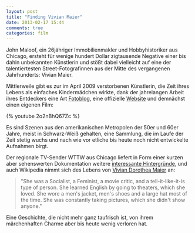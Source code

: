 ```yaml
---
layout: post
title: "Finding Vivian Maier"
date: 2013-02-17 15:44
comments: true
categories: film
---
```


John Maloof, ein 26jähriger Immobilienmakler und Hobbyhistoriker aus Chicago, ersteht für wenige hundert Dollar zigtausende Negative einer bis dahin unbekannten Künstlerin und stößt dabei vielleicht auf eine der talentiertesten Street-Fotografinnen aus der Mitte des vergangenen Jahrhunderts: Vivian Maier.

Mittlerweile gibt es zur im April 2009 verstorbenen Künstlerin, die Zeit ihres Lebens als einfaches Kindermädchen wirkte, dank der jahrelangen Arbeit ihres Entdeckers eine Art [Fotoblog](http://vivianmaier.blogspot.de/ "Vivian Maier: das offizielle Blog"), eine offizielle [Website](http://www.vivianmaier.com/ "Vivian Maier: die offizielle Homepage") und demnächst einen eigenen Film:

{% youtube 2o2nBhQ67Zc %}

Es sind Szenen aus den amerikanischen Metropolen der 50er und 60er Jahre, meist in Schwarz-Weiß gehalten, eine Sammlung, die im Laufe der Zeit stetig wuchs und nach wie vor etliche bis heute noch nicht entwickelte Aufnahmen birgt.

Der regionale TV-Sender WTTW aus Chicago liefert in Form einer kurzen aber sehenswerten Dokumentation weitere [interessante Hintergründe](https://www.youtube.com/watch?v=HWEDOnBfDUI "WTTW Chicago: Vivian Maier, street photographer and nanny"), und auch Wikipedia nimmt sich des Lebens von [Vivian Dorothea Maier](http://en.wikipedia.org/wiki/Vivian_Maier "Wikipedia: Vivian Maier") an:

>"She was a Socialist, a Feminist, a movie critic, and a tell-it-like-it-is type of person. She learned English by going to theaters, which she loved. She wore a men's jacket, men's shoes and a large hat most of the time. She was constantly taking pictures, which she didn't show anyone."

Eine Geschichte, die nicht mehr ganz taufrisch ist, von ihrem märchenhaften Charme aber bis heute wenig verloren hat.

